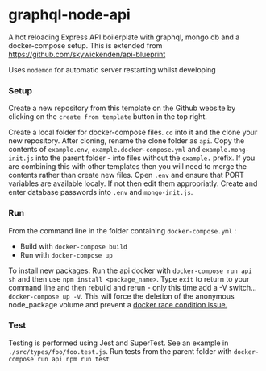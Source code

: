 # graphql-node-api

A hot reloading Express API boilerplate with graphql, mongo db and a docker-compose setup.
This is extended from https://github.com/skywickenden/api-blueprint 

Uses `nodemon` for automatic server restarting whilst developing

### Setup

Create a new repository from this template on the Github website by clicking on the `create from template` button in the top right.

Create a local folder for docker-compose files. `cd` into it and the clone your new repository. After cloning, rename the clone folder as `api`. Copy the contents of `example.env`, `example.docker-compose.yml` and `example.mong-init.js` into the parent folder - into files without the `example.` prefix. If you are combining this with other templates then you will need to merge the contents rather than create new files. Open `.env` and ensure that PORT variables are available localy. If not then edit them appropriatly. Create and enter database passwords into `.env` and `mongo-init.js`.

### Run

From the command line in the folder containing `docker-compose.yml` :

  * Build with `docker-compose build`
  * Run with `docker-compose up`

To install new packages: Run the api docker with `docker-compose run api sh` and then use `npm install <package_name>`. Type `exit` to return to your command line and then rebuild and rerun - only this time add a -V switch... `docker-compose up -V`. This will force the deletion of the anonymous node_package volume and prevent a [docker race condition issue.](https://github.com/docker/compose/issues/4337)

### Test

Testing is performed using Jest and SuperTest. See an example in `./src/types/foo/foo.test.js`. Run tests from the parent folder with `docker-compose run api npm run test`
